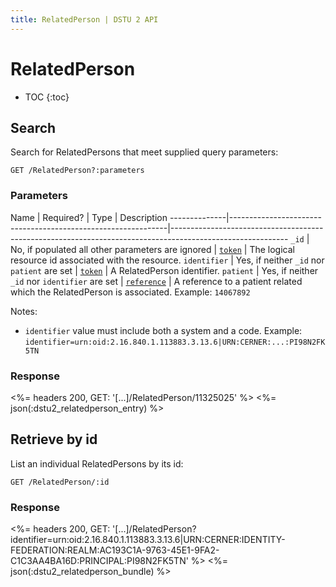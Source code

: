 ```yaml
---
title: RelatedPerson | DSTU 2 API
---
```


# RelatedPerson

* TOC
{:toc}

## Search

Search for RelatedPersons that meet supplied query parameters:

    GET /RelatedPerson?:parameters

### Parameters

 Name         | Required?                                                    | Type          | Description
--------------|--------------------------------------------------------------|-----------------------------------------------------------------------------------------------------------
 `_id`        | No, if populated all other parameters are ignored            | [`token`]     | The logical resource id associated with the resource.
 `identifier` | Yes, if neither `_id` nor `patient` are set                  | [`token`]     | A RelatedPerson identifier.
 `patient`    | Yes, if neither `_id` nor `identifier` are set               | [`reference`] | A reference to a patient related which the RelatedPerson is associated. Example: `14067892`

Notes:

- `identifier` value must include both a system and a code. Example: `identifier=urn:oid:2.16.840.1.113883.3.13.6|URN:CERNER:...:PI98N2FK5TN`

### Response

<%= headers 200, GET: '[...]/RelatedPerson/11325025' %>
<%= json(:dstu2_relatedperson_entry) %>

## Retrieve by id

List an individual RelatedPersons by its id:

    GET /RelatedPerson/:id

### Response

<%= headers 200, GET: '[...]/RelatedPerson?identifier=urn:oid:2.16.840.1.113883.3.13.6|URN:CERNER:IDENTITY-FEDERATION:REALM:AC193C1A-9763-45E1-9FA2-C1C3AA4BA16D:PRINCIPAL:PI98N2FK5TN' %>
<%= json(:dstu2_relatedperson_bundle) %>

[`reference`]: http://hl7.org/fhir/DSTU2/search.html#reference
[`token`]: http://hl7.org/fhir/DSTU2/search.html#token
